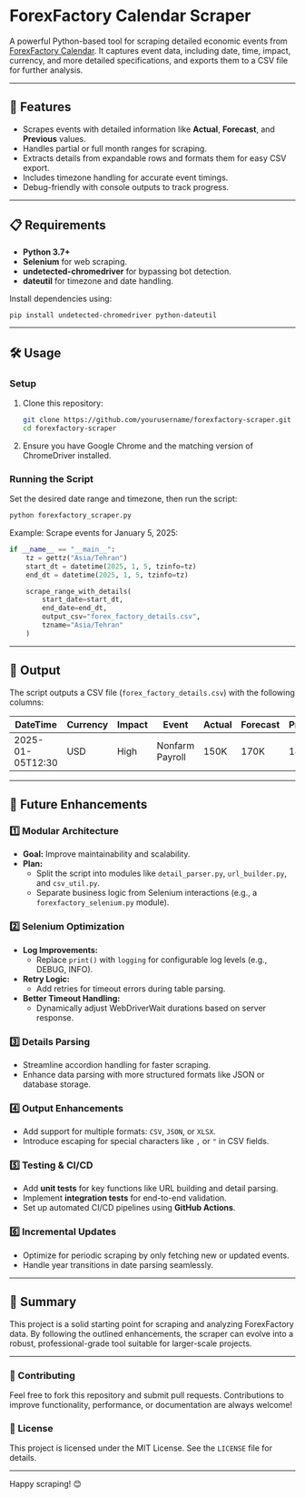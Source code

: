 # ForexFactory Calendar Scraper

A powerful Python-based tool for scraping detailed economic events from [ForexFactory Calendar](https://www.forexfactory.com/calendar). It captures event data, including date, time, impact, currency, and more detailed specifications, and exports them to a CSV file for further analysis.

---

## 🚀 Features

- Scrapes events with detailed information like **Actual**, **Forecast**, and **Previous** values.
- Handles partial or full month ranges for scraping.
- Extracts details from expandable rows and formats them for easy CSV export.
- Includes timezone handling for accurate event timings.
- Debug-friendly with console outputs to track progress.

---

## 📋 Requirements

- **Python 3.7+**
- **Selenium** for web scraping.
- **undetected-chromedriver** for bypassing bot detection.
- **dateutil** for timezone and date handling.

Install dependencies using:

```bash
pip install undetected-chromedriver python-dateutil
```

---

## 🛠️ Usage

### Setup

1. Clone this repository:
   ```bash
   git clone https://github.com/yourusername/forexfactory-scraper.git
   cd forexfactory-scraper
   ```
2. Ensure you have Google Chrome and the matching version of ChromeDriver installed.

### Running the Script

Set the desired date range and timezone, then run the script:

```bash
python forexfactory_scraper.py
```

Example: Scrape events for January 5, 2025:

```python
if __name__ == "__main__":
    tz = gettz("Asia/Tehran")
    start_dt = datetime(2025, 1, 5, tzinfo=tz)
    end_dt = datetime(2025, 1, 5, tzinfo=tz)

    scrape_range_with_details(
        start_date=start_dt,
        end_date=end_dt,
        output_csv="forex_factory_details.csv",
        tzname="Asia/Tehran"
    )
```

---

## 📂 Output

The script outputs a CSV file (`forex_factory_details.csv`) with the following columns:

| DateTime         | Currency | Impact | Event          | Actual | Forecast | Previous | Detail                                |
|------------------|----------|--------|----------------|--------|----------|----------|---------------------------------------|
| 2025-01-05T12:30 | USD      | High   | Nonfarm Payroll | 150K   | 170K     | 140K     | Speaker: Fed Chair | Notes: Detailed specs |

---

## 🧱 Future Enhancements

### 1️⃣ **Modular Architecture**
- **Goal:** Improve maintainability and scalability.
- **Plan:**
  - Split the script into modules like `detail_parser.py`, `url_builder.py`, and `csv_util.py`.
  - Separate business logic from Selenium interactions (e.g., a `forexfactory_selenium.py` module).

### 2️⃣ **Selenium Optimization**
- **Log Improvements:**
  - Replace `print()` with `logging` for configurable log levels (e.g., DEBUG, INFO).
- **Retry Logic:**
  - Add retries for timeout errors during table parsing.
- **Better Timeout Handling:**
  - Dynamically adjust WebDriverWait durations based on server response.

### 3️⃣ **Details Parsing**
- Streamline accordion handling for faster scraping.
- Enhance data parsing with more structured formats like JSON or database storage.

### 4️⃣ **Output Enhancements**
- Add support for multiple formats: `CSV`, `JSON`, or `XLSX`.
- Introduce escaping for special characters like `,` or `"` in CSV fields.

### 5️⃣ **Testing & CI/CD**
- Add **unit tests** for key functions like URL building and detail parsing.
- Implement **integration tests** for end-to-end validation.
- Set up automated CI/CD pipelines using **GitHub Actions**.

### 6️⃣ **Incremental Updates**
- Optimize for periodic scraping by only fetching new or updated events.
- Handle year transitions in date parsing seamlessly.

---

## 🎯 Summary

This project is a solid starting point for scraping and analyzing ForexFactory data. By following the outlined enhancements, the scraper can evolve into a robust, professional-grade tool suitable for larger-scale projects.

---

### 🌟 Contributing

Feel free to fork this repository and submit pull requests. Contributions to improve functionality, performance, or documentation are always welcome!

### 📝 License

This project is licensed under the MIT License. See the `LICENSE` file for details.

---

Happy scraping! 😊